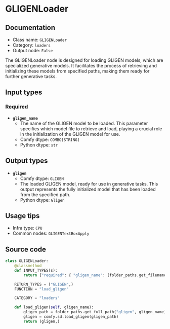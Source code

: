 # GLIGENLoader
## Documentation
- Class name: `GLIGENLoader`
- Category: `loaders`
- Output node: `False`

The GLIGENLoader node is designed for loading GLIGEN models, which are specialized generative models. It facilitates the process of retrieving and initializing these models from specified paths, making them ready for further generative tasks.
## Input types
### Required
- **`gligen_name`**
    - The name of the GLIGEN model to be loaded. This parameter specifies which model file to retrieve and load, playing a crucial role in the initialization of the GLIGEN model for use.
    - Comfy dtype: `COMBO[STRING]`
    - Python dtype: `str`
## Output types
- **`gligen`**
    - Comfy dtype: `GLIGEN`
    - The loaded GLIGEN model, ready for use in generative tasks. This output represents the fully initialized model that has been loaded from the specified path.
    - Python dtype: `Gligen`
## Usage tips
- Infra type: `CPU`
- Common nodes: `GLIGENTextBoxApply`


## Source code
```python
class GLIGENLoader:
    @classmethod
    def INPUT_TYPES(s):
        return {"required": { "gligen_name": (folder_paths.get_filename_list("gligen"), )}}

    RETURN_TYPES = ("GLIGEN",)
    FUNCTION = "load_gligen"

    CATEGORY = "loaders"

    def load_gligen(self, gligen_name):
        gligen_path = folder_paths.get_full_path("gligen", gligen_name)
        gligen = comfy.sd.load_gligen(gligen_path)
        return (gligen,)

```
